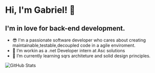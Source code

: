 # Hi, I'm Gabriel!  👋 

## I'm in love for back-end development. 

- :sunglasses:	I'm  a passionate software developer who cares about creating maintainable,testable,decoupled code in a agile enviroment.
- 🔭 I’m workin as a .net Developer intern at Asc solutions
- 🌱 I’m currently learning sqrs architeture and solid design principles.


![GitHub Stats](https://github-readme-stats.vercel.app/api?username=Gabriel110200&theme=radical) 

